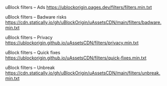 uBlock filters – Ads
https://ublockorigin.pages.dev/filters/filters.min.txt

uBlock filters – Badware risks
https://cdn.statically.io/gh/uBlockOrigin/uAssetsCDN/main/filters/badware.min.txt

uBlock filters – Privacy
https://ublockorigin.github.io/uAssetsCDN/filters/privacy.min.txt

uBlock filters – Quick fixes
https://ublockorigin.github.io/uAssetsCDN/filters/quick-fixes.min.txt

uBlock filters – Unbreak
https://cdn.statically.io/gh/uBlockOrigin/uAssetsCDN/main/filters/unbreak.min.txt
